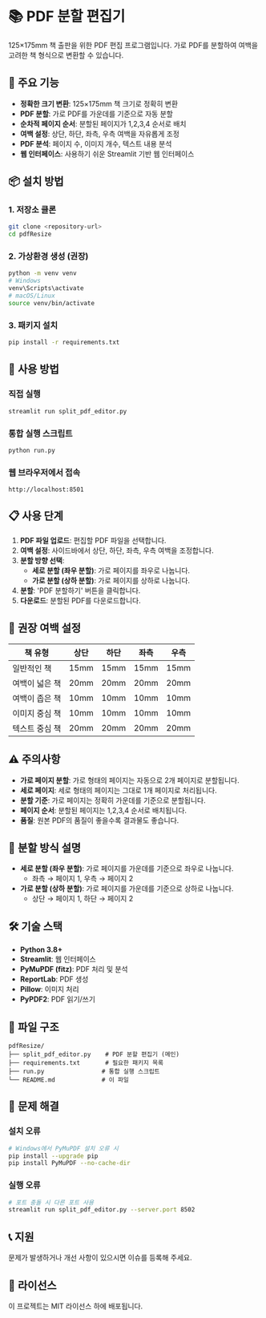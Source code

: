 # 📚 PDF 분할 편집기

125×175mm 책 출판을 위한 PDF 편집 프로그램입니다. 가로 PDF를 분할하여 여백을 고려한 책 형식으로 변환할 수 있습니다.

## 🚀 주요 기능

- **정확한 크기 변환**: 125×175mm 책 크기로 정확히 변환
- **PDF 분할**: 가로 PDF를 가운데를 기준으로 자동 분할
- **순차적 페이지 순서**: 분할된 페이지가 1,2,3,4 순서로 배치
- **여백 설정**: 상단, 하단, 좌측, 우측 여백을 자유롭게 조정
- **PDF 분석**: 페이지 수, 이미지 개수, 텍스트 내용 분석
- **웹 인터페이스**: 사용하기 쉬운 Streamlit 기반 웹 인터페이스

## 📦 설치 방법

### 1. 저장소 클론
```bash
git clone <repository-url>
cd pdfResize
```

### 2. 가상환경 생성 (권장)
```bash
python -m venv venv
# Windows
venv\Scripts\activate
# macOS/Linux
source venv/bin/activate
```

### 3. 패키지 설치
```bash
pip install -r requirements.txt
```

## 🎯 사용 방법

### 직접 실행
```bash
streamlit run split_pdf_editor.py
```

### 통합 실행 스크립트
```bash
python run.py
```

### 웹 브라우저에서 접속
```
http://localhost:8501
```

## 📋 사용 단계

1. **PDF 파일 업로드**: 편집할 PDF 파일을 선택합니다.
2. **여백 설정**: 사이드바에서 상단, 하단, 좌측, 우측 여백을 조정합니다.
3. **분할 방향 선택**: 
   - **세로 분할 (좌우 분할)**: 가로 페이지를 좌우로 나눕니다.
   - **가로 분할 (상하 분할)**: 가로 페이지를 상하로 나눕니다.
4. **분할**: 'PDF 분할하기' 버튼을 클릭합니다.
5. **다운로드**: 분할된 PDF를 다운로드합니다.

## 📏 권장 여백 설정

| 책 유형 | 상단 | 하단 | 좌측 | 우측 |
|---------|------|------|------|------|
| 일반적인 책 | 15mm | 15mm | 15mm | 15mm |
| 여백이 넓은 책 | 20mm | 20mm | 20mm | 20mm |
| 여백이 좁은 책 | 10mm | 10mm | 10mm | 10mm |
| 이미지 중심 책 | 10mm | 10mm | 10mm | 10mm |
| 텍스트 중심 책 | 20mm | 20mm | 20mm | 20mm |

## ⚠️ 주의사항

- **가로 페이지 분할**: 가로 형태의 페이지는 자동으로 2개 페이지로 분할됩니다.
- **세로 페이지**: 세로 형태의 페이지는 그대로 1개 페이지로 처리됩니다.
- **분할 기준**: 가로 페이지는 정확히 가운데를 기준으로 분할됩니다.
- **페이지 순서**: 분할된 페이지는 1,2,3,4 순서로 배치됩니다.
- **품질**: 원본 PDF의 품질이 좋을수록 결과물도 좋습니다.

## 🔄 분할 방식 설명

- **세로 분할 (좌우 분할)**: 가로 페이지를 가운데를 기준으로 좌우로 나눕니다.
  - 좌측 → 페이지 1, 우측 → 페이지 2
- **가로 분할 (상하 분할)**: 가로 페이지를 가운데를 기준으로 상하로 나눕니다.
  - 상단 → 페이지 1, 하단 → 페이지 2

## 🛠️ 기술 스택

- **Python 3.8+**
- **Streamlit**: 웹 인터페이스
- **PyMuPDF (fitz)**: PDF 처리 및 분석
- **ReportLab**: PDF 생성
- **Pillow**: 이미지 처리
- **PyPDF2**: PDF 읽기/쓰기

## 📁 파일 구조

```
pdfResize/
├── split_pdf_editor.py    # PDF 분할 편집기 (메인)
├── requirements.txt       # 필요한 패키지 목록
├── run.py                # 통합 실행 스크립트
└── README.md             # 이 파일
```

## 🔧 문제 해결

### 설치 오류
```bash
# Windows에서 PyMuPDF 설치 오류 시
pip install --upgrade pip
pip install PyMuPDF --no-cache-dir
```

### 실행 오류
```bash
# 포트 충돌 시 다른 포트 사용
streamlit run split_pdf_editor.py --server.port 8502
```

## 📞 지원

문제가 발생하거나 개선 사항이 있으시면 이슈를 등록해 주세요.

## 📄 라이선스

이 프로젝트는 MIT 라이선스 하에 배포됩니다. 